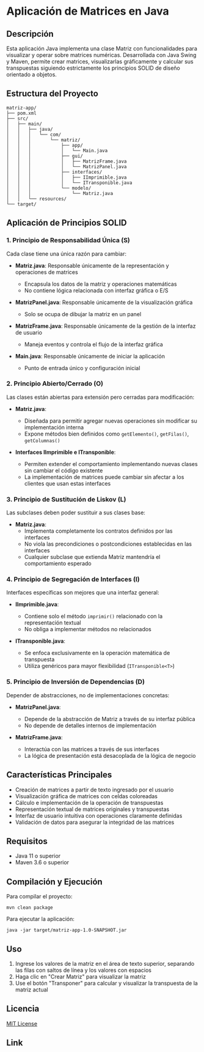 # Aplicación de Matrices en Java

## Descripción
Esta aplicación Java implementa una clase Matriz con funcionalidades para visualizar y operar sobre matrices numéricas. Desarrollada con Java Swing y Maven, permite crear matrices, visualizarlas gráficamente y calcular sus transpuestas siguiendo estrictamente los principios SOLID de diseño orientado a objetos.

## Estructura del Proyecto

```
matriz-app/
├── pom.xml
├── src/
│   ├── main/
│   │   ├── java/
│   │   │   └── com/
│   │   │       └── matriz/
│   │   │           ├── app/
│   │   │           │   └── Main.java
│   │   │           ├── gui/
│   │   │           │   ├── MatrizFrame.java
│   │   │           │   └── MatrizPanel.java
│   │   │           ├── interfaces/
│   │   │           │   ├── IImprimible.java
│   │   │           │   └── ITransponible.java
│   │   │           └── modelo/
│   │   │               └── Matriz.java
│   │   └── resources/
└── target/
```

## Aplicación de Principios SOLID

### 1. Principio de Responsabilidad Única (S)
Cada clase tiene una única razón para cambiar:

- **Matriz.java**: Responsable únicamente de la representación y operaciones de matrices
    - Encapsula los datos de la matriz y operaciones matemáticas
    - No contiene lógica relacionada con interfaz gráfica o E/S

- **MatrizPanel.java**: Responsable únicamente de la visualización gráfica
    - Solo se ocupa de dibujar la matriz en un panel

- **MatrizFrame.java**: Responsable únicamente de la gestión de la interfaz de usuario
    - Maneja eventos y controla el flujo de la interfaz gráfica

- **Main.java**: Responsable únicamente de iniciar la aplicación
    - Punto de entrada único y configuración inicial

### 2. Principio Abierto/Cerrado (O)
Las clases están abiertas para extensión pero cerradas para modificación:

- **Matriz.java**:
    - Diseñada para permitir agregar nuevas operaciones sin modificar su implementación interna
    - Expone métodos bien definidos como `getElemento()`, `getFilas()`, `getColumnas()`

- **Interfaces IImprimible e ITransponible**:
    - Permiten extender el comportamiento implementando nuevas clases sin cambiar el código existente
    - La implementación de matrices puede cambiar sin afectar a los clientes que usan estas interfaces

### 3. Principio de Sustitución de Liskov (L)
Las subclases deben poder sustituir a sus clases base:

- **Matriz.java**:
    - Implementa completamente los contratos definidos por las interfaces
    - No viola las precondiciones o postcondiciones establecidas en las interfaces
    - Cualquier subclase que extienda Matriz mantendría el comportamiento esperado

### 4. Principio de Segregación de Interfaces (I)
Interfaces específicas son mejores que una interfaz general:

- **IImprimible.java**:
    - Contiene solo el método `imprimir()` relacionado con la representación textual
    - No obliga a implementar métodos no relacionados

- **ITransponible.java**:
    - Se enfoca exclusivamente en la operación matemática de transpuesta
    - Utiliza genéricos para mayor flexibilidad (`ITransponible<T>`)

### 5. Principio de Inversión de Dependencias (D)
Depender de abstracciones, no de implementaciones concretas:

- **MatrizPanel.java**:
    - Depende de la abstracción de Matriz a través de su interfaz pública
    - No depende de detalles internos de implementación

- **MatrizFrame.java**:
    - Interactúa con las matrices a través de sus interfaces
    - La lógica de presentación está desacoplada de la lógica de negocio

## Características Principales

- Creación de matrices a partir de texto ingresado por el usuario
- Visualización gráfica de matrices con celdas coloreadas
- Cálculo e implementación de la operación de transpuestas
- Representación textual de matrices originales y transpuestas
- Interfaz de usuario intuitiva con operaciones claramente definidas
- Validación de datos para asegurar la integridad de las matrices

## Requisitos

- Java 11 o superior
- Maven 3.6 o superior

## Compilación y Ejecución

Para compilar el proyecto:
```
mvn clean package
```

Para ejecutar la aplicación:
```
java -jar target/matriz-app-1.0-SNAPSHOT.jar
```

## Uso

1. Ingrese los valores de la matriz en el área de texto superior, separando las filas con saltos de línea y los valores con espacios
2. Haga clic en "Crear Matriz" para visualizar la matriz
3. Use el botón "Transponer" para calcular y visualizar la transpuesta de la matriz actual

## Licencia
[MIT License](LICENSE)

## Link 
